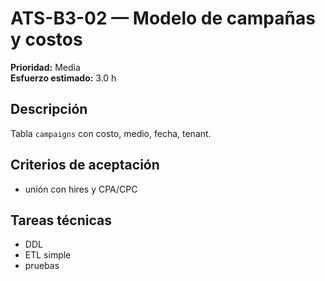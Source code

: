 # ATS-B3-02 — Modelo de campañas y costos

**Prioridad:** Media  
**Esfuerzo estimado:** 3.0 h

## Descripción
Tabla `campaigns` con costo, medio, fecha, tenant.

## Criterios de aceptación
- unión con hires y CPA/CPC

## Tareas técnicas
- DDL
- ETL simple
- pruebas

